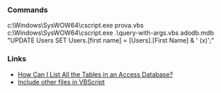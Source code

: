 ### Commands
c:\Windows\SysWOW64\cscript.exe prova.vbs
c:\Windows\SysWOW64\cscript.exe .\query-with-args.vbs adodb.mdb  "UPDATE Users SET Users.[first name] = [Users].[First Name] & ' (x)';"


### Links

- [How Can I List All the Tables in an Access Database?](https://devblogs.microsoft.com/scripting/how-can-i-list-all-the-tables-in-an-access-database/)
- [Include other files in VBScript](https://blog.ctglobalservices.com/scripting-development/jgs/include-other-files-in-vbscript/)